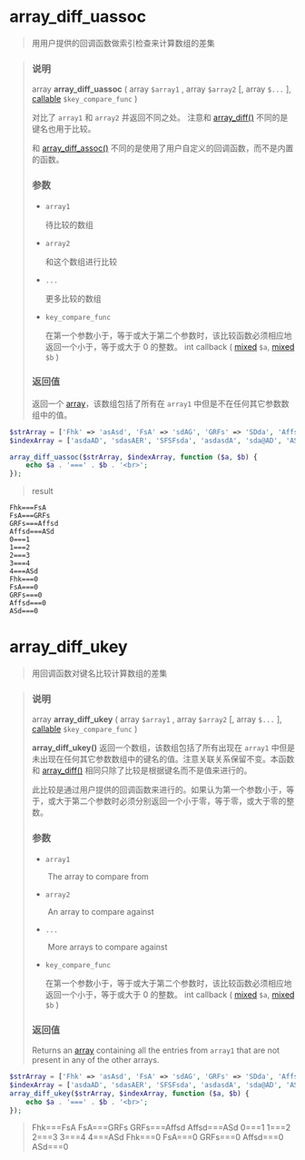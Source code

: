 # array_diff_uassoc

> 用用户提供的回调函数做索引检查来计算数组的差集

> ### 说明
>
> array **array_diff_uassoc**    ( array `$array1`   , array `$array2`   [, array `$...`   ], [callable](mk:@MSITStore:C:\Users\0\Desktop\离线文档\php_enhanced_zh.chm::/res/language.types.callable.html) `$key_compare_func`   )
>
> 对比了 `array1` 和 `array2` 并返回不同之处。   注意和    [array_diff()](mk:@MSITStore:C:\Users\0\Desktop\离线文档\php_enhanced_zh.chm::/res/function.array-diff.html) 不同的是键名也用于比较。   
>
>    和 [array_diff_assoc()](mk:@MSITStore:C:\Users\0\Desktop\离线文档\php_enhanced_zh.chm::/res/function.array-diff-assoc.html)    不同的是使用了用户自定义的回调函数，而不是内置的函数。 
>
> ### 参数
>
> - `array1`
>
>    待比较的数组       
>
> - `array2`
>
>    和这个数组进行比较       
>
> - `...`
>
>    更多比较的数组       
>
> - `key_compare_func`
>
>    在第一个参数小于，等于或大于第二个参数时，该比较函数必须相应地返回一个小于，等于或大于 0 的整数。       int callback ( [mixed](mk:@MSITStore:C:\Users\0\Desktop\离线文档\php_enhanced_zh.chm::/res/language.pseudo-types.html#language.types.mixed) `$a`, [mixed](mk:@MSITStore:C:\Users\0\Desktop\离线文档\php_enhanced_zh.chm::/res/language.pseudo-types.html#language.types.mixed) `$b` )
>
> ### 返回值
>
>    返回一个 [array](mk:@MSITStore:C:\Users\0\Desktop\离线文档\php_enhanced_zh.chm::/res/language.types.array.html)，该数组包括了所有在    `array1` 中但是不在任何其它参数数组中的值。 

```php
$strArray = ['Fhk' => 'asAsd', 'FsA' => 'sdAG', 'GRFs' => 'SDda', 'Affsd' => 'addASD', 'ASd' => 'sdAd'];
$indexArray = ['asdaAD', 'sdasAER', 'SFSFsda', 'asdasdA', 'sda@AD', 'ASd' => 'sdAd1'];

array_diff_uassoc($strArray, $indexArray, function ($a, $b) {
    echo $a . '===' . $b . '<br>';
});
```

> result

```
Fhk===FsA
FsA===GRFs
GRFs===Affsd
Affsd===ASd
0===1
1===2
2===3
3===4
4===ASd
Fhk===0
FsA===0
GRFs===0
Affsd===0
ASd===0
```



# array_diff_ukey

> 用回调函数对键名比较计算数组的差集

> ### 说明
>
> array **array_diff_ukey**    ( array `$array1`   , array `$array2`   [, array `$...`   ], [callable](mk:@MSITStore:C:\Users\0\Desktop\离线文档\php_enhanced_zh.chm::/res/language.types.callable.html) `$key_compare_func`   )
>
> **array_diff_ukey()** 返回一个数组，该数组包括了所有出现在    `array1`    中但是未出现在任何其它参数数组中的键名的值。注意关联关系保留不变。本函数和    [array_diff()](mk:@MSITStore:C:\Users\0\Desktop\离线文档\php_enhanced_zh.chm::/res/function.array-diff.html) 相同只除了比较是根据键名而不是值来进行的。   
>
>    此比较是通过用户提供的回调函数来进行的。如果认为第一个参数小于，等于，或大于第二个参数时必须分别返回一个小于零，等于零，或大于零的整数。   
>
> ### 参数
>
> - `array1`
>
>    ​       The array to compare from       
>
> - `array2`
>
>    ​       An array to compare against       
>
> - `...`
>
>    ​       More arrays to compare against       
>
> - `key_compare_func`
>
>    在第一个参数小于，等于或大于第二个参数时，该比较函数必须相应地返回一个小于，等于或大于 0 的整数。       int callback ( [mixed](mk:@MSITStore:C:\Users\0\Desktop\离线文档\php_enhanced_zh.chm::/res/language.pseudo-types.html#language.types.mixed) `$a`, [mixed](mk:@MSITStore:C:\Users\0\Desktop\离线文档\php_enhanced_zh.chm::/res/language.pseudo-types.html#language.types.mixed) `$b` )
>
> ### 返回值
>
> Returns an [array](mk:@MSITStore:C:\Users\0\Desktop\离线文档\php_enhanced_zh.chm::/res/language.types.array.html) containing all the entries from    `array1` that are not present in any of the other arrays. 

```php
$strArray = ['Fhk' => 'asAsd', 'FsA' => 'sdAG', 'GRFs' => 'SDda', 'Affsd' => 'addASD', 'ASd' => 'sdAd'];
$indexArray = ['asdaAD', 'sdasAER', 'SFSFsda', 'asdasdA', 'sda@AD', 'ASd' => 'sdAd1'];
array_diff_ukey($strArray, $indexArray, function ($a, $b) {
    echo $a . '===' . $b . '<br>';
});
```

> Fhk===FsA
> FsA===GRFs
> GRFs===Affsd
> Affsd===ASd
> 0===1
> 1===2
> 2===3
> 3===4
> 4===ASd
> Fhk===0
> FsA===0
> GRFs===0
> Affsd===0
> ASd===0
